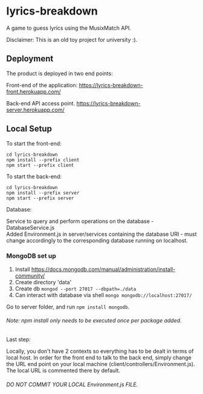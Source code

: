 # lyrics-breakdown
A game to guess lyrics using the MusixMatch API.

Disclaimer: This is an old toy project for university :).

## Deployment

The product is deployed in two end points:

Front-end of the application:
https://lyrics-breakdown-front.herokuapp.com/

Back-end API access point.
https://lyrics-breakdown-server.herokuapp.com/

## Local Setup

To start the front-end:

```
cd lyrics-breakdown
npm install --prefix client
npm start --prefix client
```

To start the back-end:

```
cd lyrics-breakdown
npm install --prefix server
npm start --prefix server
```

Database: 

Service to query and perform operations on the database - DatabaseService.js  
Added Environment.js in server/services containing the database URI - must change accordingly to the corresponding database running on localhost.
### MongoDB set up
1. Install https://docs.mongodb.com/manual/administration/install-community/
2. Create directory 'data'
3. Create db `mongod --port 27017 --dbpath=./data`
4. Can interact with database via shell `mongo mongodb://localhost:27017/`

Go to server folder, and run `npm install mongodb`.

###### Note: npm install only needs to be executed once per package added.

Last step:

Locally, you don't have 2 contexts so everything has to be dealt in terms of local host. 
In order for the front end to talk to the back end, simply change the URL end point on your local machine (client/controllers/Environment.js). The local URL is commented there by default.

###### DO NOT COMMIT YOUR LOCAL Environment.js FILE.
